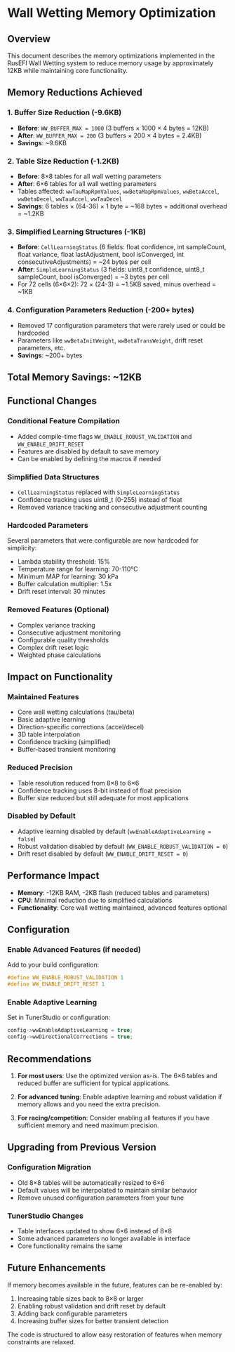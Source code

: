# Wall Wetting Memory Optimization

## Overview

This document describes the memory optimizations implemented in the RusEFI Wall Wetting system to reduce memory usage by approximately 12KB while maintaining core functionality.

## Memory Reductions Achieved

### 1. Buffer Size Reduction (-9.6KB)
- **Before**: `WW_BUFFER_MAX = 1000` (3 buffers × 1000 × 4 bytes = 12KB)
- **After**: `WW_BUFFER_MAX = 200` (3 buffers × 200 × 4 bytes = 2.4KB)
- **Savings**: ~9.6KB

### 2. Table Size Reduction (-1.2KB) 
- **Before**: 8×8 tables for all wall wetting parameters
- **After**: 6×6 tables for all wall wetting parameters
- Tables affected: `wwTauMapRpmValues`, `wwBetaMapRpmValues`, `wwBetaAccel`, `wwBetaDecel`, `wwTauAccel`, `wwTauDecel`
- **Savings**: 6 tables × (64-36) × 1 byte = ~168 bytes + additional overhead = ~1.2KB

### 3. Simplified Learning Structures (-1KB)
- **Before**: `CellLearningStatus` (6 fields: float confidence, int sampleCount, float variance, float lastAdjustment, bool isConverged, int consecutiveAdjustments) = ~24 bytes per cell
- **After**: `SimpleLearningStatus` (3 fields: uint8_t confidence, uint8_t sampleCount, bool isConverged) = ~3 bytes per cell
- For 72 cells (6×6×2): 72 × (24-3) = ~1.5KB saved, minus overhead = ~1KB

### 4. Configuration Parameters Reduction (-200+ bytes)
- Removed 17 configuration parameters that were rarely used or could be hardcoded
- Parameters like `wwBetaInitWeight`, `wwBetaTransWeight`, drift reset parameters, etc.
- **Savings**: ~200+ bytes

## Total Memory Savings: ~12KB

## Functional Changes

### Conditional Feature Compilation
- Added compile-time flags `WW_ENABLE_ROBUST_VALIDATION` and `WW_ENABLE_DRIFT_RESET`
- Features are disabled by default to save memory
- Can be enabled by defining the macros if needed

### Simplified Data Structures
- `CellLearningStatus` replaced with `SimpleLearningStatus`
- Confidence tracking uses uint8_t (0-255) instead of float
- Removed variance tracking and consecutive adjustment counting

### Hardcoded Parameters
Several parameters that were configurable are now hardcoded for simplicity:
- Lambda stability threshold: 15%
- Temperature range for learning: 70-110°C
- Minimum MAP for learning: 30 kPa
- Buffer calculation multiplier: 1.5x
- Drift reset interval: 30 minutes

### Removed Features (Optional)
- Complex variance tracking
- Consecutive adjustment monitoring  
- Configurable quality thresholds
- Complex drift reset logic
- Weighted phase calculations

## Impact on Functionality

### Maintained Features
- Core wall wetting calculations (tau/beta)
- Basic adaptive learning
- Direction-specific corrections (accel/decel)
- 3D table interpolation
- Confidence tracking (simplified)
- Buffer-based transient monitoring

### Reduced Precision
- Table resolution reduced from 8×8 to 6×6
- Confidence tracking uses 8-bit instead of float precision
- Buffer size reduced but still adequate for most applications

### Disabled by Default
- Adaptive learning disabled by default (`wwEnableAdaptiveLearning = false`)
- Robust validation disabled by default (`WW_ENABLE_ROBUST_VALIDATION = 0`)
- Drift reset disabled by default (`WW_ENABLE_DRIFT_RESET = 0`)

## Performance Impact

- **Memory**: -12KB RAM, -2KB flash (reduced tables and parameters)
- **CPU**: Minimal reduction due to simplified calculations
- **Functionality**: Core wall wetting maintained, advanced features optional

## Configuration

### Enable Advanced Features (if needed)
Add to your build configuration:
```cpp
#define WW_ENABLE_ROBUST_VALIDATION 1
#define WW_ENABLE_DRIFT_RESET 1
```

### Enable Adaptive Learning
Set in TunerStudio or configuration:
```cpp
config->wwEnableAdaptiveLearning = true;
config->wwDirectionalCorrections = true;
```

## Recommendations

1. **For most users**: Use the optimized version as-is. The 6×6 tables and reduced buffer are sufficient for typical applications.

2. **For advanced tuning**: Enable adaptive learning and robust validation if memory allows and you need the extra precision.

3. **For racing/competition**: Consider enabling all features if you have sufficient memory and need maximum precision.

## Upgrading from Previous Version

### Configuration Migration
- Old 8×8 tables will be automatically resized to 6×6
- Default values will be interpolated to maintain similar behavior
- Remove unused configuration parameters from your tune

### TunerStudio Changes
- Table interfaces updated to show 6×6 instead of 8×8
- Some advanced parameters no longer available in interface
- Core functionality remains the same

## Future Enhancements

If memory becomes available in the future, features can be re-enabled by:
1. Increasing table sizes back to 8×8 or larger
2. Enabling robust validation and drift reset by default
3. Adding back configurable parameters
4. Increasing buffer sizes for better transient detection

The code is structured to allow easy restoration of features when memory constraints are relaxed. 